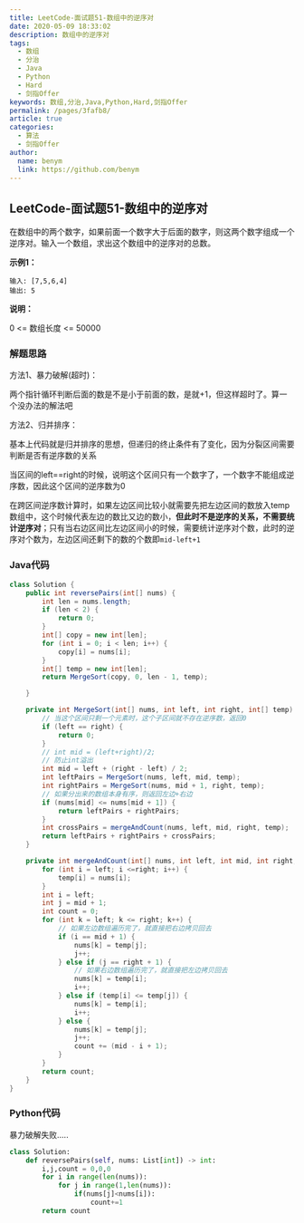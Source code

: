 ```yaml
---
title: LeetCode-面试题51-数组中的逆序对
date: 2020-05-09 18:33:02
description: 数组中的逆序对
tags: 
  - 数组
  - 分治
  - Java
  - Python
  - Hard
  - 剑指Offer
keywords: 数组,分治,Java,Python,Hard,剑指Offer
permalink: /pages/3fafb8/
article: true
categories: 
  - 算法
  - 剑指Offer
author: 
  name: benym
  link: https://github.com/benym
---
```


## LeetCode-面试题51-数组中的逆序对 

在数组中的两个数字，如果前面一个数字大于后面的数字，则这两个数字组成一个逆序对。输入一个数组，求出这个数组中的逆序对的总数。

 <!--more-->

**示例1：**

```
输入: [7,5,6,4]
输出: 5
```

**说明：**

0 <= 数组长度 <= 50000

### 解题思路

方法1、暴力破解(超时)：

两个指针循环判断后面的数是不是小于前面的数，是就+1，但这样超时了。算一个没办法的解法吧

方法2、归并排序：

基本上代码就是归并排序的思想，但递归的终止条件有了变化，因为分裂区间需要判断是否有逆序数的关系

当区间的left==right的时候，说明这个区间只有一个数字了，一个数字不能组成逆序数，因此这个区间的逆序数为0

在跨区间逆序数计算时，如果左边区间比较小就需要先把左边区间的数放入temp数组中，这个时候代表左边的数比又边的数小，**但此时不是逆序的关系，不需要统计逆序对**；只有当右边区间比左边区间小的时候，需要统计逆序对个数，此时的逆序对个数为，左边区间还剩下的数的个数即`mid-left+1`

### Java代码

```java
class Solution {
    public int reversePairs(int[] nums) {
        int len = nums.length;
        if (len < 2) {
            return 0;
        }
        int[] copy = new int[len];
        for (int i = 0; i < len; i++) {
            copy[i] = nums[i];
        }
        int[] temp = new int[len];
        return MergeSort(copy, 0, len - 1, temp);

    }

    private int MergeSort(int[] nums, int left, int right, int[] temp) {
        // 当这个区间只剩一个元素时，这个子区间就不存在逆序数，返回0
        if (left == right) {
            return 0;
        }
        // int mid = (left+right)/2;
        // 防止int溢出
        int mid = left + (right - left) / 2;
        int leftPairs = MergeSort(nums, left, mid, temp);
        int rightPairs = MergeSort(nums, mid + 1, right, temp);
        // 如果分出来的数组本身有序，则返回左边+右边
        if (nums[mid] <= nums[mid + 1]) {
            return leftPairs + rightPairs;
        }
        int crossPairs = mergeAndCount(nums, left, mid, right, temp);
        return leftPairs + rightPairs + crossPairs;
    }

    private int mergeAndCount(int[] nums, int left, int mid, int right, int[] temp) {
        for (int i = left; i <=right; i++) {
            temp[i] = nums[i];
        }
        int i = left;
        int j = mid + 1;
        int count = 0;
        for (int k = left; k <= right; k++) {
            // 如果左边数组遍历完了，就直接把右边拷贝回去
            if (i == mid + 1) {
                nums[k] = temp[j];
                j++;
            } else if (j == right + 1) {
                // 如果右边数组遍历完了，就直接把左边拷贝回去
                nums[k] = temp[i];
                i++;
            } else if (temp[i] <= temp[j]) {
                nums[k] = temp[i];
                i++;
            } else {
                nums[k] = temp[j];
                j++;
                count += (mid - i + 1);
            }
        }
        return count;
    }
}
```

### Python代码

暴力破解失败.....

```python
class Solution:
    def reversePairs(self, nums: List[int]) -> int:
        i,j,count = 0,0,0
        for i in range(len(nums)):
            for j in range(1,len(nums)):
                if(nums[j]<nums[i]):
                    count+=1
        return count
```